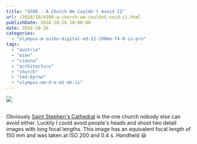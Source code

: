 ```yaml
---
title: "4390 - A Church We Couldn't Avoid II"
url: /2018/10/4390-a-church-we-couldnt-void-ii.html
publishDate: 2018-10-26 18:00:00
date: 2018-10-26
categories: 
  - "olympus-m-zuiko-digital-ed-12-100mm-f4-0-is-pro"
tags: 
  - "austria"
  - "wien"
  - "vienna"
  - "architecture"
  - "church"
  - "ted-byrne"
  - "olympus-om-d-e-m1-mk-ii"
---
```

<div class="container">
<div class="center"><a target="_blank" href="https://d25zfm9zpd7gm5.cloudfront.net/1200x1200/2017/20170802_165532_lr.jpg"><img class="webfeedsFeaturedVisual" src="https://d25zfm9zpd7gm5.cloudfront.net/0600x0600/2017/20170802_165532_lr.jpg" /></a></div>
</div>
<br />

Obviously [Saint Stephen's
Cathedral](https://en.wikipedia.org/wiki/St._Stephen's_Cathedral,_Vienna)
is the one church nobody else can avoid either. Luckily I could avoid people's heads and shoot two detail images with long focal lengths. This image has an equivalent focal length of 150 mm and was taken at ISO 200 and 0.4 s. Handheld :smiley: